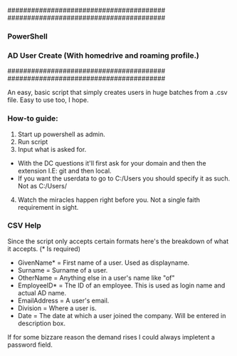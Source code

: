 ########################################
########################################
###    PowerShell
###    AD User Create (With homedrive and roaming profile.)
########################################
########################################

An easy, basic script that simply creates users in huge batches from a .csv file. Easy to use too, I hope.

###  How-to guide:

1. Start up powershell as admin.
2. Run script
3. Input what is asked for. 
 - With the DC questions it'll first ask for your domain and then the extension I.E: git and then local.
 - If you want the userdata to go to C:/Users you should specify it as such. Not as C:/Users/
4. Watch the miracles happen right before you. Not a single faith requirement in sight.

### CSV Help

Since the script only accepts certain formats here's the breakdown of what it accepts. (* Is required)

- GivenName* = First name of a user. Used as displayname. 
- Surname = Surname of a user.
- OtherName = Anything else in a user's name like "of"
- EmployeeID* = The ID of an employee. This is used as login name and actual AD name.
- EmailAddress = A user's email.
- Division = Where a user is.
- Date = The date at which a user joined the company. Will be entered in description box.

If for some bizzare reason the demand rises I could always impletent a password field. 



